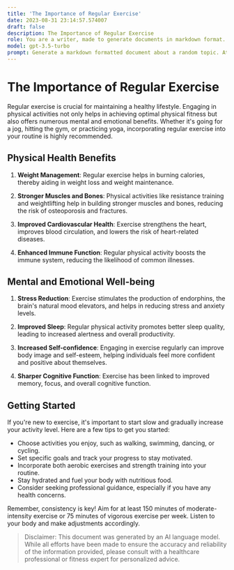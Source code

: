 ```yaml
---
title: 'The Importance of Regular Exercise'
date: 2023-08-31 23:14:57.574007
draft: false
description: The Importance of Regular Exercise
role: You are a writer, made to generate documents in markdown format. It is very important that all of the documents you generate are in valid markdown format.
model: gpt-3.5-turbo
prompt: Generate a markdown formatted document about a random topic. At the bottom, include a disclaimer explaining that the document was generated by you. The first line of the document should be the title. Make sure that the entire document is in proper markdown format, using a mix of various tags to make the document visually appealing.
---
```


# The Importance of Regular Exercise

Regular exercise is crucial for maintaining a healthy lifestyle. Engaging in physical activities not only helps in achieving optimal physical fitness but also offers numerous mental and emotional benefits. Whether it's going for a jog, hitting the gym, or practicing yoga, incorporating regular exercise into your routine is highly recommended.

## Physical Health Benefits

1. **Weight Management**: Regular exercise helps in burning calories, thereby aiding in weight loss and weight maintenance.

2. **Stronger Muscles and Bones**: Physical activities like resistance training and weightlifting help in building stronger muscles and bones, reducing the risk of osteoporosis and fractures.

3. **Improved Cardiovascular Health**: Exercise strengthens the heart, improves blood circulation, and lowers the risk of heart-related diseases.

4. **Enhanced Immune Function**: Regular physical activity boosts the immune system, reducing the likelihood of common illnesses.

## Mental and Emotional Well-being

1. **Stress Reduction**: Exercise stimulates the production of endorphins, the brain's natural mood elevators, and helps in reducing stress and anxiety levels.

2. **Improved Sleep**: Regular physical activity promotes better sleep quality, leading to increased alertness and overall productivity.

3. **Increased Self-confidence**: Engaging in exercise regularly can improve body image and self-esteem, helping individuals feel more confident and positive about themselves.

4. **Sharper Cognitive Function**: Exercise has been linked to improved memory, focus, and overall cognitive function.

## Getting Started

If you're new to exercise, it's important to start slow and gradually increase your activity level. Here are a few tips to get you started:

- Choose activities you enjoy, such as walking, swimming, dancing, or cycling.
- Set specific goals and track your progress to stay motivated.
- Incorporate both aerobic exercises and strength training into your routine.
- Stay hydrated and fuel your body with nutritious food.
- Consider seeking professional guidance, especially if you have any health concerns.

Remember, consistency is key! Aim for at least 150 minutes of moderate-intensity exercise or 75 minutes of vigorous exercise per week. Listen to your body and make adjustments accordingly.

> Disclaimer: This document was generated by an AI language model. While all efforts have been made to ensure the accuracy and reliability of the information provided, please consult with a healthcare professional or fitness expert for personalized advice.